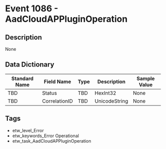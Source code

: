 # Event 1086 - AadCloudAPPluginOperation

## Description
None

## Data Dictionary
|Standard Name|Field Name|Type|Description|Sample Value|
|---|---|---|---|---|
|TBD|Status|TBD|HexInt32|None|None|
|TBD|CorrelationID|TBD|UnicodeString|None|None|

## Tags
* etw_level_Error
* etw_keywords_Error Operational
* etw_task_AadCloudAPPluginOperation